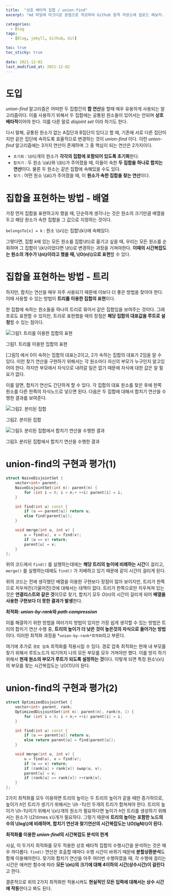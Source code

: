 ```yaml
---
title:  "상호 배타적 집합 / union-find"
excerpt: "md 파일에 마크다운 문법으로 작성하여 Github 원격 저장소에 업로드 해보자. 에디터는 Visual Studio code 사용! 로컬 서버에서 확인도 해보자. "

categories:
  - Blog
tags:
  - [Blog, jekyll, Github, Git]

toc: true
toc_sticky: true
 
date: 2021-12-02
last_modified_at: 2021-12-02
---
```


# 도입
*union-find* 알고리즘은 어떠한 두 집합간의 **합 연산**을 할때 매우 유용하게 사용되는 알고리즘이다. 이를 사용하기 위해서 두 집합에는 공통된 원소들이 있어서는 안되며 **상호 배타적**이어야 한다. 이를 다른 말로  *disjoint set* 이라 하기도 한다. 

다시 말해, 공통된 원소가 없는 A집단과 B집단이 있다고 할 때, 기존에 서로 다른 집단이지만 같은 집단에 속하도록 효율적으로 변경하는 것이 *union-find* 이다. 이런 *union-find* 알고리즘에는 3가지 연산이 존재하며 그 중 핵심이 되는 연산은 2가지이다.

- `초기화` : \\(n\\)개의 원소가 **각각의 집합에 포함되어 있도록 초기화**한다.
- `합치기` : 두 원소 \\(a\\)와 \\(b\\)가 주어졌을 때, 이들이 속한 **두 집합을 하나로 합치는 연산**이다. 물론 두 원소는 같은 집합에 속해있을 수도 있다.
- `찾기` : 어떤 원소 \\(a\\)가 주어졌을 때, 이 **원소가 속한 집합을 찾는 연산**이다.

# 집합을 표현하는 방법 - 배열

가장 먼저 집합을 표현하고자 했을 때, 단순하게 생각나는 것은 원소의 크기만큼 배열을 두고 해당 원소가 속한 집합을 그 값으로 지정하는 것이다.

 `belongsTo[x] = k` : 원소 \\(x\\)는 집합\\(k\\)에 속해있다.

그렇다면, 집합 $k$에 있는 모든 원소를 집합\\(t\\)로 옮기고 싶을 때, 우리는 모든 원소를 순회하며 그 집합이 \\(k\\)이었다면 \\(t\\)로 변경하는 과정을 거쳐야한다. **이때의 시간복잡도는 원소의 개수가 \\(n\\)이라고 했을 때,  \\(O(n)\\)으로 표현**할 수 있다. 

# 집합을 표현하는 방법 - 트리

하지만, 합치는 연산을 매우 자주 사용되기 때문에 이보다 더 좋은 방법을 찾아야 한다. 이때 사용할 수 있는 방법이 **트리를 이용한 집합의 표현**이다. 

한 집합에 속하는 원소들을 하나의 트리로 묶어서 같은 집합임을 보여주는 것이다. 그래프로도 표현할 수 있지만, 트리로 표현했을 때의 장점은 **해당 집합의 대표값을 루트로 설정**할 수 있는 점이다.

![그림1. 트리를 이용한 집합의 표현](https://user-images.githubusercontent.com/91870042/144387981-63ece140-3daf-4ac9-9646-92e8553d6fd2.png)

그림1. 트리를 이용한 집합의 표현

[그림1] 에서 0이 속하는 집합의 대표는2이고, 2가 속하는 집합의 대표가 2임을 알 수 있다. 이런 찾기 연산을 구현하기 위해서는 각 원소마다 자신의 부모가 누구인지 알고있어야 한다. 하지만 부모에서 자식으로 내려갈 일은 없기 때문에 자식에 대한 값은 알 필요가 없다.

이를 알면, 합치기 연산도 간단하게 할 수 있다. 각 집합의 대표 원소를 찾은 후에 한쪽 원소를 다른 한쪽의 자식노드로 넣으면 된다. 다음은 두 집합에 대해서 합치기 연산을 수행한 결과를 보여준다.

![그림2. 분리된 집합](https://user-images.githubusercontent.com/91870042/144388049-0c88bca8-ec2a-4968-acd4-2858699e31ce.png)

그림2. 분리된 집합

![그림3. 분리된 집합에서 합치기 연산을 수행한 결과](https://user-images.githubusercontent.com/91870042/144388124-24b44081-45c8-4343-9b57-78fed0548eb3.png)

그림3. 분리된 집합에서 합치기 연산을 수행한 결과

# union-find의 구현과 평가(1)

```cpp
struct NaiveDisjointSet {
    vector<int> parent;
    NaiveDisjointSet(int n): parent(n) {
        for (int i = 0; i < n;+ ++i) parent[i] = i;
    }

    int find(int u) const {
        if (u == parent[u]) return u;
        else find(parent[u]);
    }

    void merge(int u, int v) {
        u = find(u), v = find(v);
        if (u == v) return;
        parent[u] = v;
    }
};
```

위의 코드에서 `find()` 를 실행하는데에는 **해당 트리의 높이에 비례하는 시간**이 걸리고, `merge()` 를 실행하는데에도 `find()` 가 지배하고 있기 때문에 같이 시간이 걸리게 된다. 

위의 코드는 전에 생각했던 배열을 이용한 구현보다 장점이 많아 보이지만, 트리가 한쪽으로 치우쳐진(기울어진)것에 대해서는 대책이 없다. 트리가 한쪽으로만 치우쳐져 있는 것은 **연결리스트와 같은 것**이므로 찾기, 합치기 모두 $O(n)$의 시간이 걸리게 되어 **배열을 사용한 구현보다 더 못한 결과가 발생**한다.

**최적화: *union-by-rank*와 *path compression***

이를 해결하기 위한 방법을 여러가지 방법이 있지만 가장 쉽게 생각할 수 있는 방법은 트리의 합치기 연산 수행 중, **트리의 높이가 더 낮은 것이 높은것의 자식으로 들어가는 방법**이다. 이러한 최적화 과정을 *`union-by-rank*최적화`라고 부른다.

여기에 추가로 `경로 압축` 최적화를 적용시킬 수 있다. 경로 압축 최적화는 현재 내 부모를 찾기 위해서 루트노드가 되기까지 나의 모든 부모를 모두 거쳐야만 했다. 이를 방지 하기 위해서 **현재 원소의 부모가 루트가 되도록 설정하는 것**이다. 이렇게 되면 특정 원소\\(x\\)의 부모를 찾는 시간복잡도는 \\(O(1)\\)이 된다.

# union-find의 구현과 평가(2)

```cpp
struct OptimizedDisjointSet {
    vector<int> parent, rank;
    OptimizedDisjointSet(int n): parent(n), rank(n, 1) {
        for (int i = 0; i < n;+ ++i) parent[i] = i;
    }

    int find(int u) const {
        if (u == parent[u]) return u;
        else return parent[u] = find(parent[u]);
    }

    void merge(int u, int v) {
        u = find(u), v = find(v);
        if (u == v) return;
        if (rank[u] > rank[v]) swap(u, v);
        parent[u] = v;
        if (rank[u] == rank[v]) ++rank[v];
    }
};
```

2가지 최적화를 모두 이용하면 트리의 높이는 두 트리의 높이가 같을 때만 증가하므로, 높이가 $h$인 트리가 생기기 위해서는 \\(h -1\\)인 두개의 트리가 합쳐져야 한다. 트리의 높이가 \\(h-1\\)이기 위해서 \\(x\\)개의 원소가 필요하다면 높이가 $h$인 트리를 생성하기 위해서는 원소가 \\(2\times x\\)개가 필요하다. 그렇기 때문에  **트리의 높이는 포함한 노드의 수의 \\(log\\)에 비례하며, 합치기 연산과 찾기연산의 시간복잡도는 \\(O(lgN)\\)이 된다.**

**최적화를 이용한 *union-find*의 시간복잡도 분석의 한계**

사실, 이 두가지 최적화를 모두 적용한 상호 배타적 집합의 수행시간을 분석하는 것은 매우 까다롭다. `find()` 연산은 호출할 때마다 수행 시간이 바뀌기 때문에 **분할상환분석**도 함께 이용해야한다. 찾기와 합치기 연산을 아주 여러번 수행하였을 때, 각 수행에 걸리는 시간은 애커만 함수에 따라 **모든 \\(n\\)의 크기에 대해 4이하의 시간(상수시간)이 걸린다**고 한다.

결론적으로 위의 2가지 최적화만 적용시켜도 **현실적인 모든 입력에 대해서는 상수 시간에 작동**한다고 봐도 된다.